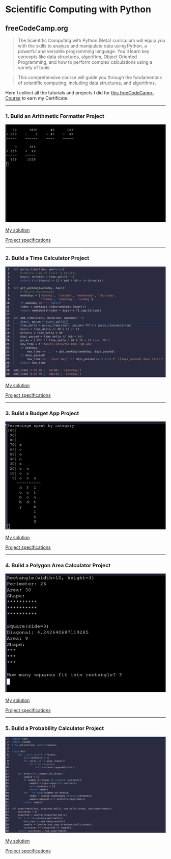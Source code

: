 # Scientific Computing with Python
## freeCodeCamp.org

>The Scientific Computing with Python (Beta) curriculum will equip you with the skills to analyze and manipulate data using Python, a powerful and versatile programming language. You'll learn key concepts like data structures, algorithm, Object Oriented Programming, and how to perform complex calculations using a variety of tools.

>This comprehensive course will guide you through the fundamentals of scientific computing, including data structures, and algorithms.

Here I collect all the tutorials and projects I did for [this freeCodeCamp-Course](https://www.freecodecamp.org/learn/scientific-computing-with-python/) to earn my Certificate.

---
### 1. Build an Arithmetic Formatter Project
![Thumbnail](https://github.com/Ulukai85/scientific-computing-with-python/blob/main/arithmetic_formatter.png)

[My solution](https://github.com/Ulukai85/scientific-computing-with-python/blob/main/arithmetic_formatter_project.py)

[Project specifications](https://www.freecodecamp.org/learn/scientific-computing-with-python/build-an-arithmetic-formatter-project/build-an-arithmetic-formatter-project)

---
### 2. Build a Time Calculator Project
![Thumbnail](https://github.com/Ulukai85/scientific-computing-with-python/blob/main/time_calculator.png)

[My solution](https://github.com/Ulukai85/scientific-computing-with-python/blob/main/time_calculator_project.py)

[Project specifications](https://www.freecodecamp.org/learn/scientific-computing-with-python/build-a-time-calculator-project/build-a-time-calculator-project)

---
### 3. Build a Budget App Project
![Thumbnail](https://github.com/Ulukai85/scientific-computing-with-python/blob/main/budget_app.png)

[My solution](https://github.com/Ulukai85/scientific-computing-with-python/blob/main/budget_app_project.py)

[Project specifications](https://www.freecodecamp.org/learn/scientific-computing-with-python/build-a-budget-app-project/build-a-budget-app-project)

---
### 4. Build a Polygon Area Calculator Project
![Thumbnail](https://github.com/Ulukai85/scientific-computing-with-python/blob/main/polygon_area_calculator.png)

[My solution](https://github.com/Ulukai85/scientific-computing-with-python/blob/main/polygon_area_calculator_project.py)

[Project specifications](https://www.freecodecamp.org/learn/scientific-computing-with-python/build-a-polygon-area-calculator-project/build-a-polygon-area-calculator-project)

---
### 5. Build a Probability Calculator Project
![Thumbnail](https://github.com/Ulukai85/scientific-computing-with-python/blob/main/probability_calculator.png)

[My solution](https://github.com/Ulukai85/scientific-computing-with-python/blob/main/probability_calculator_project.py)

[Project specifications](https://www.freecodecamp.org/learn/scientific-computing-with-python/build-a-probability-calculator-project/build-a-probability-calculator-project)
